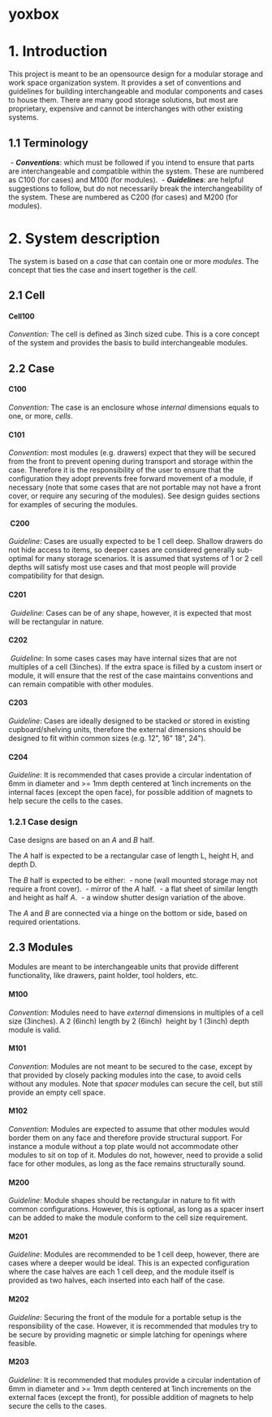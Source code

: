 # yoxbox

# 1. Introduction

This project is meant to be an opensource design for a modular storage and work space organization system. It provides a set of conventions and guidelines for building interchangeable and modular components and cases to house them. There are many good storage solutions, but most are proprietary, expensive and cannot be interchanges with other existing systems.

## 1.1 Terminology

 - ***Conventions***: which must be followed if you intend to ensure that parts are interchangeable and compatible within the system. These are numbered as C100 (for cases) and M100 (for modules). 
 - ***Guidelines***: are helpful suggestions to follow, but do not necessarily break the interchangeability of the system. These are numbered as C200 (for cases) and M200 (for modules).

# 2. System description

The system is based on a *case* that can contain one or more *modules*. The concept that ties the case and insert together is the *cell*.

## 2.1 Cell

#### Cell100
*Convention:* The cell is defined as 3inch sized cube. This is a core concept of the system and provides the basis to build interchangeable modules.

## 2.2 Case

#### C100
*Convention:* The case is an enclosure whose *internal* dimensions equals to one, or more, *cells*.

#### C101
*Convention*: most modules (e.g. drawers) expect that they will be secured from the front to prevent opening during transport and storage within the case. Therefore it is the responsibility of the user to ensure that the configuration they adopt prevents free forward movement of a module, if necessary (note that some cases that are not portable may not have a front cover, or require any securing of the modules). See design guides sections for examples of securing the modules.

####  C200
*Guideline:* Cases are usually expected to be 1 cell deep. Shallow drawers do not hide access to items, so deeper cases are considered generally sub-optimal for many storage scenarios. It is assumed that systems of 1 or 2 cell depths will satisfy most use cases and that most people will provide compatibility for that design.

#### C201
 *Guideline*: Cases can be of any shape, however, it is expected that most will be rectangular in nature.

#### C202
 *Guideline*: In some cases cases may have internal sizes that are not multiples of a cell (3inches). If the extra space is filled by a custom insert or module, it will ensure that the rest of the case maintains conventions and can remain compatible with other modules. 

#### C203
*Guideline*: Cases are ideally designed to be stacked or stored in existing cupboard/shelving units, therefore the external dimensions should be designed to fit within common sizes (e.g. 12", 16" 18", 24").

#### C204
*Guideline*: It is recommended that cases provide a circular indentation of 6mm in diameter and >= 1mm depth centered at 1inch increments on the internal faces (except the open face), for possible addition of magnets to help secure the cells to the cases.

### 1.2.1 Case design

Case designs are based on an *A* and *B* half.

The *A* half is expected to be a rectangular case of length L, height H, and depth D.

The *B* half is expected to be either:
 - none (wall mounted storage may not require a front cover).
 - mirror of the *A* half.
 - a flat sheet of similar length and height as half *A*.
 - a window shutter design variation of the above.

The *A* and *B* are connected via a hinge on the bottom or side, based on required orientations.

## 2.3 Modules

Modules are meant to be interchangeable units that provide different functionality, like drawers, paint holder, tool holders, etc.

#### M100
*Convention*: Modules need to have *external* dimensions in multiples of a cell size (3inches). A 2 (6inch) length by 2 (6inch)  height by 1 (3inch) depth module is valid.

#### M101
*Convention*: Modules are not meant to be secured to the case, except by that provided by closely packing modules into the case, to avoid cells without any modules. Note that *spacer* modules can secure the cell, but still provide an empty cell space.

#### M102
*Convention*: Modules are expected to assume that other modules would border them on any face and therefore provide structural support. For instance a module without a top plate would not accommodate other modules to sit on top of it. Modules do not, however, need to provide a solid face for other modules, as long as the face remains structurally sound.

#### M200
*Guideline*: Module shapes should be rectangular in nature to fit with common configurations. However, this is optional, as long as a spacer insert can be added to make the module conform to the cell size requirement.

#### M201
*Guideline*: Modules are recommended to be 1 cell deep, however, there are cases where a deeper would be ideal. This is an expected configuration where the case halves are each 1 cell deep, and the module itself is provided as two halves, each inserted into each half of the case.

#### M202
*Guideline*: Securing the front of the module for a portable setup is the responsibility of the case. However, it is recommended that modules try to be secure by providing magnetic or simple latching for openings where feasible.

#### M203
*Guideline*: It is recommended that modules provide a circular indentation of 6mm in diameter and >= 1mm depth centered at 1inch increments on the external faces (except the front), for possible addition of magnets to help secure the cells to the cases.
